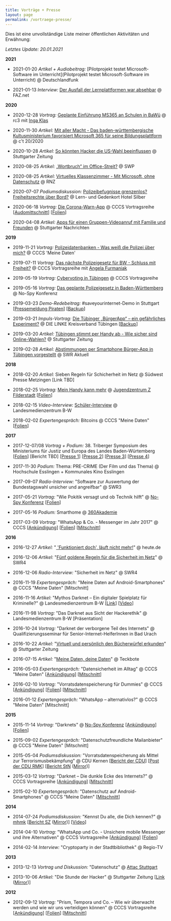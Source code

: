 ```yaml
---
title: Vorträge + Presse
layout: page
permalink: /vortraege-presse/
---
```


Dies ist eine unvollständige Liste meiner öffentlichen Aktivitäten und Erwähnung:

*Letztes Update: 20.01.2021*

**2021**

- 2021-01-20 *Artikel + Audiobeitrag:* [Pilotprojekt testet Microsoft-Software im Unterricht](Pilotprojekt testet Microsoft-Software im Unterricht) @ Deutschlandfunk

- 2021-01-13 *Interview:* [Der Ausfall der Lernplattformen war absehbar](https://www.faz.net/aktuell/karriere-hochschule/interview-mit-it-spezialist-ueber-ausfall-der-lernplattformen-17143673.html?printPagedArticle=true#pageIndex_2) @ FAZ.net

**2020**

- 2020-12-28 *Vortrag:* [Geplante Einführung MS365 an Schulen in BaWü](https://media.ccc.de/v/cccs-rc3-ms365bw) @ rc3 mit [Inga Klas](https://mastodon.social/@ingaklas)

- 2020-11-30 *Artikel:* [ Mit aller Macht - Das baden-württembergische Kultusministerium favorisiert Microsoft 365 für seine Bildungsplattform](https://www.heise.de/select/ct/2020/20/2024109011809345132) @ c't 20/2020 

- 2020-10-28 *Artikel:* [So könnten Hacker die US-Wahl beeinflussen](https://www.stuttgarter-zeitung.de/inhalt.digitale-wahlmanipulation-so-koennten-hacker-die-us-wahl-beeinflussen.69e10441-532c-4875-bed9-db7104d9658b.html?reduced=true) @ Stuttgarter Zeitung

- 2020-08-25 *Artikel:* [„Wortbruch“ im Office-Streit?](https://www.neckar-chronik.de/Nachrichten/Wortbruch-im-Office-Streit-469210.html) @ SWP

- 2020-08-25 *Artikel:* [Virtuelles Klassenzimmer - Mit Microsoft, ohne Datenschutz](https://www.rnz.de/politik/suedwest_artikel,-virtuelles-klassenzimmer-mit-microsoft-ohne-datenschutz-_arid,539163.html) @ RNZ

- 2020-07-07 *Podiumsdiskussion:* [Polizeibefugnisse grenzenlos? Freiheitsrechte über Bord?](https://hotel-silber.de/?p=3144) @ Lern- und Gedenkort Hotel Silber 

- 2020-06-18 *Vortrag:* [Die Corona-Warn-App](https://www.cccs.de/events/202006-corona-warnapp/) @ CCCS Vortragsreihe [[Audomittschnitt](https://www.cccs.de/data/events/202006-corona-warnapp/202006-corona-warnapp.mp3)] [[Folien](https://stefan.leibfarth.org/slides/coronawarnapp.stadtbib/)]

- 2020-04-08 *Artikel:* [Apps für einen Gruppen-Videoanruf mit Familie und Freunden](https://www.stuttgarter-nachrichten.de/inhalt.zoom-houseparty-skype-und-co-apps-fuer-einen-gruppen-videoanruf-mit-familie-und-freunden.9c3625ef-7b6a-483f-a3cf-bb4d5904b1e7.html) @ Stuttgarter Nachrichten

**2019**

- 2019-11-21 *Vortrag:* [Polizeidatenbanken - Was weiß die Polizei über mich?](https://www.cccs.de/activities/201911-polizeidatenbanken/) @ CCCS 'Meine Daten'

- 2019-07-11 *Vortrag:* [Das nächste Polizeigesetz für BW - Schluss mit Freiheit?](https://www.cccs.de/events/201907-nopolgbw/) @ CCCS Vortragsreihe mit [Angela Furmaniak](https://twitter.com/AngelaFurmaniak)

- 2019-05-19 *Vortrag:* [Cybervoting in Tübingen](https://www.cccs.de/events/201905-cybervoting-tue/) @ CCCS Vortragsreihe

- 2019-05-16 *Vortrag:* [Das geplante Polizeigesetz in Baden-Württemberg](https://no-spy.org/8-no-spy-konferenz-8nsk/) @ No-Spy Konferenz

- 2019-03-23 *Demo-Redebeitrag:* #saveyourinternet-Demo in Stuttgart [[Pressemeldung Piraten](https://piratenpartei-bw.de/2019/03/23/ueber-10-000-menschen-demonstrieren-fuer-ein-freies-netz-saveyourinternet-in-stuttgart/)] [[Backup](/assets/2019/Backup_2019-03-23.png)]

- 2019-03-21 *Impuls-Vortrag:*  [Die Tübinger „BürgerApp“ – ein gefährliches Experiment?](https://www.tuebinger-linke.de/die-tuebinger-buergerapp-ein-gefaehrliches-experiment/) @ DIE LINKE Kreisverband Tübingen [[Backup](/assets/2019/Backup_2019-03-21.png)]

- 2019-03-20 *Artikel:* [Tübingen stimmt per Handy ab - Wie sicher sind Online-Wahlen?](https://www.stuttgarter-zeitung.de/inhalt.abstimmung-per-smartphone-wie-sicher-sind-online-wahlen.f08058ca-d6b2-438d-af19-c0b5f6f64b61.html) @ Stuttgarter Zeitung 

- 2019-02-28 *Artikel:* [Abstimmungen per Smartphone Bürger-App in Tübingen vorgestellt](/assets/2019/Backup_2019-02-28.png) @ SWR Aktuell

**2018**

- 2018-02-20 *Artikel:* Sieben Regeln für Schicherheit im Netz @ Südwest Presse Metzingen [Link TBD]

- 2018-02-25 *Vortrag:* [Mein Handy kann mehr](http://z-filderstadt.de/?p=1670) @ [Jugendzentrum Z Filderstadt](http://z-filderstadt.de) [[Folien](https://stefan.leibfarth.org/slides/handy.z-filderstadt/)]

- 2018-02-15 *Video-Interview:* [Schüler-Interview](https://www.youtube.com/watch?v=c_rc6Cm6WvQ) @ Landesmedienzentrum B-W

- 2018-02-02 *Expertengespräch:* Bitcoins @ CCCS "Meine Daten" [[Folien](https://stefan.leibfarth.org/slides/bitcoin.stadtbib)]
 
**2017**

- 2017-12-07/08 *Vortrag + Podium:* 38. Triberger Symposium des Ministeriums für Justiz und Europa des Landes Baden-Würtemberg [[Folien](https://stefan.leibfarth.org/slides/grundrechte.triberg/)] [Bericht TBD] [[Presse 1](https://www.morgenweb.de/mannheimer-morgen_artikel,-laender-wildwest-im-weltweiten-web-_arid,1163281.html)] [[Presse 2](https://www.suedkurier.de/region/schwarzwald-baar-heuberg/triberg/Darknet-wichtiges-Thema-beim-Symposium;art410964,9532112)] [[Presse 3](https://www.schwarzwaelder-bote.de/inhalt.triberg-sicherheit-im-internet-steht-im-fokus.1ae9fa3c-0489-4113-a063-318bc578fcfb.html)] [[Presse 4](https://www.suedkurier.de/region/schwarzwald-baar-heuberg/triberg/38-Juristensymposium-im-Triberger-Kurhaus-Sicherheit-im-Internet-steht-jetzt-im-Fokus;art410964,9530781)]

- 2017-11-30 *Podium:* Thema: PRE-CRIME (Der Film und das Thema) @ Hochschule Esslingen + Kommunales Kino Esslingen

- 2017-09-07 *Radio-Interview:* "Software zur Auswertung der Bundestagswahl unsicher und angreifbar" @ SWR3

- 2017-05-21 *Vortrag:* "Wie Pokitik versagt und ob Technik hilft" @ [No-Spy Konferenz](https://no-spy.org/) [[Folien](/slides/politikversagen.no-spy/#/)]

- 2017-05-16 *Podium:* Smarthome @ [360Akademie](http://www.360akademie.de/)

- 2017-03-09 *Vortrag:* "WhatsApp & Co. - Messenger im Jahr 2017" @ CCCS [[Ankündigung](https://www.cccs.de/events/201703-messenger/)] [[Folien](/slides/whatsapp17/)] [[Mitschnitt](http://rss.stadtbuecherei-stuttgart-audio.de/pg/media/2017-03-10_20170309_cccs_messenger.mp3)]

**2016**

- 2016-12-27 *Artikel:* "[ 'Funktioniert doch', läuft nicht mehr!](http://www.heute.de/themen-auf-chaos-communication-congress-propaganda-software-und-vorratsdatenspeicherung-46164116.html)" @ heute.de 

- 2016-12-06 *Artikel:* "[Fünf goldene Regeln für die Sicherheit im Netz](http://www.swr.de/swr4/bw/tipps/sicher-im-internet/-/id=258208/did=18607994/nid=258208/1t3r2zj/)" @ SWR4 

- 2016-12-06 *Radio-Interview:* "Sicherheit im Netz" @ SWR4 

- 2016-11-19 *Expertengespräch:* "Meine Daten auf Android-Smartphones" @ CCCS "Meine Daten" [Mitschnitt]

- 2016-11-16 *Artikel:* "Mythos Darknet – Ein digitaler Spielplatz für Kriminelle?" @ Landesmedienzentrum B-W [[Link](https://www.lmz-bw.de/medienbildung/aktuelles/mediaculture-blog/blogeinzelansicht/2016/mythos-darknet-ein-digitaler-spielplatz-fuer-kriminelle.html)] [[Video](https://www.youtube.com/watch?v=bas9zr2_akg)]

- 2016-11-98 *Vortrag:* "Das Darknet aus Sicht der Hackerethik" @ Landesmedienzentrum B-W [Präsentation]

- 2016-10-24 *Vortrag:* "Darknet  der verborgene Teil
des Internets" @ Qualifizierungsseminar für Senior-Internet-HelferInnen in Bad Urach

- 2016-10-22 *Artikel:* "[Virtuell und persönlich den Bücherwürfel erkunden](http://www.stuttgarter-zeitung.de/inhalt.fuenf-jahre-stadtbibliothek-stuttgart-virtuell-und-persoenlich-den-buecherwuerfel-erkunden.5da680f8-b769-4d3c-b4c2-fa501915e2e3.html)" @ Stuttgarter Zeitung

- 2016-07-15 *Artikel:* "[Meine Daten, deine Daten](https://www.teckbote.de/nachrichten/lokalnachrichten-weilheim-und-umgebung_artikel,-meine-daten-deine-daten-_arid,96900.html)" @ Teckbote 

- 2016-05-03 *Expertengespräch:* "Datensicherheit im Alltag" @ CCCS "Meine Daten" [[Ankündigung](http://rss.stadtbuecherei-stuttgart-audio.de/pg/?name=2016-05-25_03052016_meinedaten_datensicherheit.mp3)] [[Mitschnitt](http://rss.stadtbuecherei-stuttgart-audio.de/pg/download.php?filename=2016-05-25_03052016_meinedaten_datensicherheit.mp3)]

- 2016-02-10 *Vortrag:* "Vorratsdatenspeicherung für Dummies" @ CCCS [[Ankündigung](https://www.cccs.de/events/201603-vds/)] [[Folien](/slides/vds.cccs/)] [[Mitschnitt](http://rss.stadtbuecherei-stuttgart-audio.de/pg/download.php?filename=2016-04-21_2016_03_10_vorratsdatenspeicherung_fuer_dummys.mp3)]

- 2016-01-12 *Expertengespräch:* "WhatsApp – alternativlos?" @ CCCS "Meine Daten" [Mitschnitt]

**2015**

- 2015-11-14 *Vortrag:* "Darknets" @ [No-Spy Konferenz](https://no-spy.org/rueckblick/rueckblick-4-no-spy-konferenz/) [[Ankündigung](https://no-spy.org/2015/12/06/4nsk-darknets/)] [[Folien](https://le1b1.github.io/darknet.no-spy/)]

- 2015-09-02 *Expertengespräch:* "Datenschutzfreundliche Mailanbieter" @ CCCS "Meine Daten" [Mitschnitt]

- 2015-05-04 *Podiumsdiskussion:* "Vorratsdatenspeicherung als Mittel zur Terrorismusbekämpfung" @ CDU Kernen [[Bericht der CDU](http://www.cdu-kernen.de/index.php/2015/05/rund-100-besucher-bei-veranstaltung-zur-terrorabwehr/)] [[Post der CDU RMK](https://www.cdu-rems-murr.de/aktuelles/terrorgefahr-und-verbindungsdatenspeicherung/)] [[Bericht StN](https://www.stuttgarter-nachrichten.de/inhalt.kernen-im-remstal-terrorgefahr-als-tagesgeschaeft.5f556230-5b8f-4c71-b7df-d973dd363005.html) ([Mirror](/assets/2015/Podium_Vorratsdatenspeicherung_StN.png))]
  
- 2015-03-12 *Vortrag:* "Darknet &#8211; Die dunkle Ecke des Internets?" @ CCCS Vortragsreihe [[Ankündigung](https://www.cccs.de/events/201503-darknet/)] [[Mitschnitt](https://www.cccs.de/data/events/201503-darknet/201503-darknet.mp3)]

- 2015-02-10 *Expertengespräch:* "Datenschutz auf Android-Smartphones" @ CCCS "Meine Daten" [[Mitschnitt](http://www.stadtbuecherei-stuttgart-audio.de/MeineDaten/2015_02_10_Datenschutz_Android_Smartphones.mp3)]

**2014**
  
- 2014-07-24 *Podiumsdiskussion:* "Kennst Du alle, die Dich kennen?" @ [mhmk](https://www.macromedia-fachhochschule.de/hochschule/standorte/campus-stuttgart.html) [[Bericht SZ](https://www.stuttgarter-zeitung.de/inhalt.podiumsdiskussion-in-stuttgart-die-freiheit-dinge-zu-verbergen-ist-bedroht.fdb9bb2c-ef3b-4e73-aae9-18d551086268.html) ([Mirror](/assets/2014/KennstDu_SZ.png))] [[Video](/assets/2014/KennstDu_Video.mp4)] 

- 2014-04-10 *Vortrag:* "WhatsApp und Co. - Unsichere mobile Messenger und ihre Alternativen" @ CCCS Vortragsreihe [[Ankündigung](https://www.cccs.de/events/201404-unsichere-messenger-alternativen/)] [[Folien](/assets/2014/Vortrag-Messenger.pdf)]

- 2014-02-14 *Interview:* "Cryptoparty in der Stadtbibliothek" @ Regio-TV 

**2013**

- 2013-12-13 *Vortrag und Diskussion:* "Datenschutz" @ [Attac Stuttgart](http://www.attac-netzwerk.de/stuttgart/startseite/)

- 2013-10-06 *Artikel:* "Die Stunde der Hacker" @ Stuttgarter Zeitung [[Link](http://www.stuttgarter-zeitung.de/inhalt.hacker-in-stuttgart-die-stunde-der-hacker.96326ceb-5afa-4570-ad58-dbf92088617e.html) ([Mirror](/assets/2013/20131005_STZ_D_STZ_003.pdf))]

**2012**
  
- 2012-09-12 *Vortrag:* "Prism, Tempora und Co. &#8211; Wie wir überwacht werden und wie wir uns verteidigen können" @ CCCS Vortragsreihe [[Ankündigung](https://www.cccs.de/events/201309-prism-tempora-und-co/)] [[Folien](/assets/2014/Vortrag-Prism.pdf)] [[Mitschnitt](https://www.cccs.de/data/events/201309-prism-tempora-und-co/CCCS12092013.mp3)]
